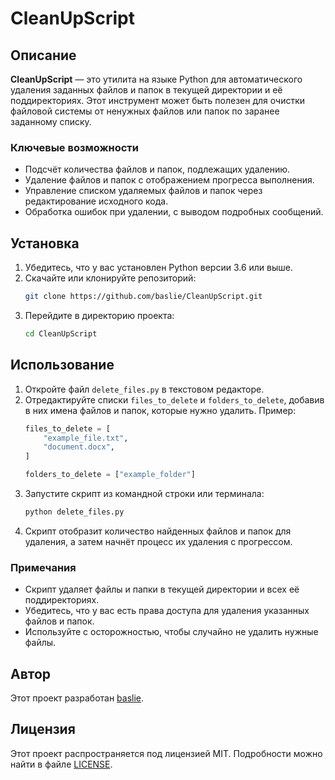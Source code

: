 # CleanUpScript

## Описание
**CleanUpScript** — это утилита на языке Python для автоматического удаления заданных файлов и папок в текущей директории и её поддиректориях. Этот инструмент может быть полезен для очистки файловой системы от ненужных файлов или папок по заранее заданному списку.

### Ключевые возможности
- Подсчёт количества файлов и папок, подлежащих удалению.
- Удаление файлов и папок с отображением прогресса выполнения.
- Управление списком удаляемых файлов и папок через редактирование исходного кода.
- Обработка ошибок при удалении, с выводом подробных сообщений.

## Установка

1. Убедитесь, что у вас установлен Python версии 3.6 или выше.
2. Скачайте или клонируйте репозиторий:
   ```bash
   git clone https://github.com/baslie/CleanUpScript.git
   ```
3. Перейдите в директорию проекта:
   ```bash
   cd CleanUpScript
   ```

## Использование

1. Откройте файл `delete_files.py` в текстовом редакторе.
2. Отредактируйте списки `files_to_delete` и `folders_to_delete`, добавив в них имена файлов и папок, которые нужно удалить. Пример:
   ```python
   files_to_delete = [
       "example_file.txt",
       "document.docx",
   ]

   folders_to_delete = ["example_folder"]
   ```
3. Запустите скрипт из командной строки или терминала:
   ```bash
   python delete_files.py
   ```
4. Скрипт отобразит количество найденных файлов и папок для удаления, а затем начнёт процесс их удаления с прогрессом.

### Примечания
- Скрипт удаляет файлы и папки в текущей директории и всех её поддиректориях.
- Убедитесь, что у вас есть права доступа для удаления указанных файлов и папок.
- Используйте с осторожностью, чтобы случайно не удалить нужные файлы.

## Автор
Этот проект разработан [baslie](https://github.com/baslie).

## Лицензия
Этот проект распространяется под лицензией MIT. Подробности можно найти в файле [LICENSE](LICENSE).

